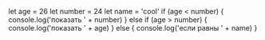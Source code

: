 let age = 26
let number = 24
let name = 'cool'
if (age < number) {
    console.log('показать ' + number)
} else if (age > number) {
    console.log('показать ' + age)
} else {
    console.log('если равны ' + name)
}
